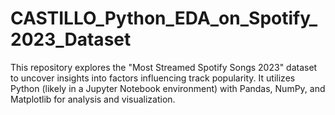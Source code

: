 # CASTILLO_Python_EDA_on_Spotify_2023_Dataset
This repository explores the "Most Streamed Spotify Songs 2023" dataset to uncover insights into factors influencing track popularity. It utilizes Python (likely in a Jupyter Notebook environment) with Pandas, NumPy, and Matplotlib for analysis and visualization.
